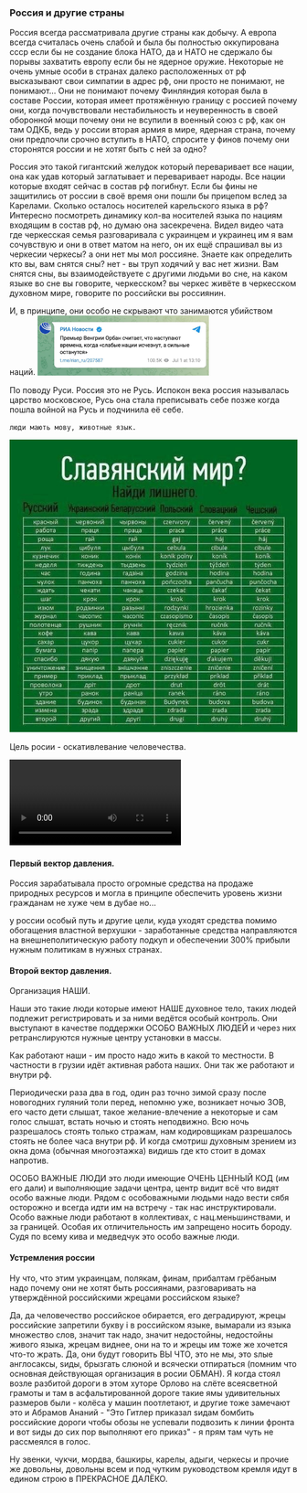 ### Россия и другие страны


Россия всегда рассматривала другие страны как добычу. А европа всегда считалась очень слабой и была бы полностью оккупирована ссср если бы не создание блока НАТО, да и НАТО не сдержало бы порывы захватить европу если бы не ядерное оружие. Некоторые не очень умные особи в странах далеко расположенных от рф высказывают свои симпатии в адрес рф, они просто не понимают, не понимают... Они не понимают почему Финляндия которая была в составе России, которая имеет протяжённую границу с россией почему они, когда почувствовали нестабильность и неуверенность в своей оборонной мощи почему они не всупили в военный союз с рф, как он там ОДКБ, ведь у россии вторая армия в мире, ядерная страна, почему они предпочли срочно вступить в НАТО, спросите у финов почему они сторонятся россии и не хотят быть с ней за одно?

Россия это такой гигантский желудок который переваривает все нации, она как удав который заглатывает и переваривает народы. Все нации которые входят сейчас в состав рф погибнут. Если бы фины не защитились от россии в своё время они пошли бы прицепом вслед за Карелами. Сколько осталось носителей карельского языка в рф? Интересно посмотреть динамику кол-ва носителей языка по нациям входящим в состав рф, но думаю она засекречена. Видел видео чата где черкесская семья разговаривала с украинцем и украинец им я вам сочувствую и они в ответ матом на него, он их ещё спрашивал вы из черкесии черкесы? а они нет мы мол россияне. Знаете как определить кто вы, вам снятся сны? нет - вы труп ходячий у вас нет жизни. Вам снятся сны, вы взаимодействуете с другими людьми во сне, на каком языке во сне вы говорите, черкесском? вы черкес живёте в черкесском духовном мире, говорите по российски вы россиянин.

И, в принципе, они особо не скрывают что занимаются убийством наций.
<img src="img/orban_1.jpg" width="300">

По поводу Руси. Россия это не Русь. Испокон века россия называлась царство московское, Русь она стала преписывать себе позже когда пошла войной на Русь и подчинила её себе.


```
люди мають мову, животные язык.
```

<img src="img/mova.jpg">


Цель росии - оскативлевание человечества.

<video controls>
	<source src="img/lavrov_1.mp4" type="video/mp4">
</video>




#### Первый вектор давления.

Россия зарабатывала просто огромные средства на продаже природных ресурсов и могла в принципе обеспечить уровень жизни гражданам не хуже чем в дубае но...

у россии особый путь и другие цели, куда уходят средства помимо обогащения властной верхушки - заработанные средства направляются на внешнеполитическую работу подкуп и обеспечении 300% прибыли нужным политикам в нужных странах.

#### Второй вектор давления.

Организация НАШИ.

Наши это такие люди которые имеют НАШЕ духовное тело, таких людей подлежит регистрировать и за ними ведётся особый контроль. Они выступают в качестве поддержки ОСОБО ВАЖНЫХ ЛЮДЕЙ и через них ретранслируются нужные центру установки в массы.

Как работают наши - им просто надо жить в какой то местности. В частности в грузии идёт активная работа наших. Они так же работают и внутри рф.

Периодически раза два в год, один раз точно зимой сразу после новогодних гуляний толи перед, непомню уже, возникает ночью ЗОВ, его часто дети слышат, такое желание-влечение а некоторые и сам голос слышат, встать ночью и стоять неподвижно. Всю ночь разрешалось стоять только стражам, нам кодировщикам разрешалось стоять не более часа внутри рф. И когда смотриш духовным зрением из окна дома (обычная многоэтажка) видишь где кто стоит в домах напротив.

ОСОБО ВАЖНЫЕ ЛЮДИ это люди имеющие ОЧЕНЬ ЦЕННЫЙ КОД (им его дали) и выполняющие задачи центра, центр видит всё что видят особо важные люди. Рядом с особоважными людьми надо вести сябя осторожно и всегда идти им на встречу - так нас инструктировали. Особо важные люди работают в коллективах, с нац.меньшинствами, и за границей. Особая их отличительность им запрещено носить бороду. Судя по всему кива и медведчук это особо важные люди.

#### Устремления россии

Ну что, что этим украинцам, полякам, финам, прибалтам грёбаным надо почему они не хотят быть россиянами, разговаривать на утверждённой российскими жрецами российском языке?

Да, да человечество российское обирается, его деградируют, жрецы российские запретили букву i в российском языке, вымарали из языка множество слов, значит так надо, значит недостойны, недостойны живого языка, жрецам виднее, они на то и жрецы им тоже же хочется что-то жрать. Да, они будут говорить ВЫ ЧТО, это не мы, это sлые англосаксы, sиды, брызгать слюной и всячески отпираться (помним что основная действующая организация в росии ОБМАН). Я когда стоял возле разбитой дороги в этом хуторе Орлово на слёте всеясветной грамоты и там в асфальтированной дороге такие ямы удивительных размеров были - колёса у машин поотлетают, и другие тоже замечают это и Абрамов Ананий - "Это Гитлер приказал sидам бомбить российские дороги чтобы обозы не успевали подвозить к линии фронта и вот sиды до сих пор выполняют его приказ" - я прям там чуть не рассмеялся в голос.

Ну эвенки, чукчи, мордва, башкиры, карелы, адыги, черкесы и прочие же довольны, довольны всем и под чутким руководством кремля идут в едином строю в ПРЕКРАСНОЕ ДАЛЁКО.